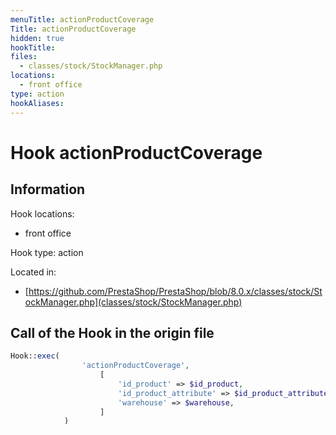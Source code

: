 ```yaml
---
menuTitle: actionProductCoverage
Title: actionProductCoverage
hidden: true
hookTitle: 
files:
  - classes/stock/StockManager.php
locations:
  - front office
type: action
hookAliases:
---
```


# Hook actionProductCoverage

## Information

Hook locations: 
  - front office

Hook type: action

Located in: 
  - [https://github.com/PrestaShop/PrestaShop/blob/8.0.x/classes/stock/StockManager.php](classes/stock/StockManager.php)

## Call of the Hook in the origin file

```php
Hook::exec(
                'actionProductCoverage',
                    [
                        'id_product' => $id_product,
                        'id_product_attribute' => $id_product_attribute,
                        'warehouse' => $warehouse,
                    ]
            )
```
